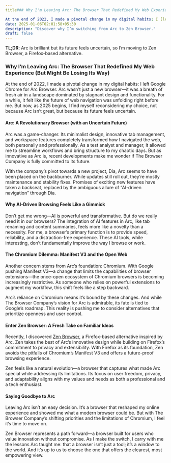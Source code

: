 ```yaml
---
title### Why I'm Leaving Arc: The Browser That Redefined My Web Experience (But Might Be Losing Its Way)

At the end of 2022, I made a pivotal change in my digital habits: I [left Google Chrome for Arc Browser](/posts/arc). Arc wasn't just a new browser—it was a breath of fresh air in a landscape dominated by stagnant design and functionality. For a while, it felt like the future of web navigation was unfolding right before me. But now, as 2025 begins, I find myself reconsidering my choice, not because Arc isn't great, but because its future feels uncertain.Why I’m Leaving Arc: The Browser That Redefined My Web Experience (But Might Be Losing Its Way)"
date: 2025-01-06T02:01:58+05:30
description: "Discover why I’m switching from Arc to Zen Browser."
draft: false
---
```


**TL;DR**: Arc is brilliant but its future feels uncertain, so I’m moving to Zen Browser, a Firefox-based alternative.

### Why I’m Leaving Arc: The Browser That Redefined My Web Experience (But Might Be Losing Its Way)

At the end of 2022, I made a pivotal change in my digital habits: I left Google Chrome for Arc Browser. Arc wasn’t just a new browser—it was a breath of fresh air in a landscape dominated by stagnant design and functionality. For a while, it felt like the future of web navigation was unfolding right before me. But now, as 2025 begins, I find myself reconsidering my choice, not because Arc isn’t great, but because its future feels uncertain.

#### Arc: A Revolutionary Browser (with an Uncertain Future)

Arc was a game-changer. Its minimalist design, innovative tab management, and workspace features completely transformed how I navigated the web, both personally and professionally. As a test analyst and manager, it allowed me to streamline workflows and bring structure to my chaotic days. But as innovative as Arc is, recent developments make me wonder if The Browser Company is fully committed to its future.

With the company’s pivot towards a new project, Dia, Arc seems to have been placed on the backburner. While updates still roll out, they’re mostly maintenance and stability fixes. Promises of exciting new features have taken a backseat, replaced by the ambiguous allure of “AI-driven navigation” through Dia.

#### Why AI-Driven Browsing Feels Like a Gimmick

Don’t get me wrong—AI is powerful and transformative. But do we really need it in our browsers? The integration of AI features in Arc, like tab renaming and content summaries, feels more like a novelty than a necessity. For me, a browser’s primary function is to provide speed, reliability, and a distraction-free experience. These AI tools, while interesting, don’t fundamentally improve the way I browse or work.

#### The Chromium Dilemma: Manifest V3 and the Open Web

Another concern stems from Arc’s foundation: Chromium. With Google pushing Manifest V3—a change that limits the capabilities of browser extensions—the once-open ecosystem of Chromium browsers is becoming increasingly restrictive. As someone who relies on powerful extensions to augment my workflow, this shift feels like a step backward.

Arc’s reliance on Chromium means it’s bound by these changes. And while The Browser Company’s vision for Arc is admirable, its fate is tied to Google’s roadmap. This reality is pushing me to consider alternatives that prioritize openness and user control.

#### Enter Zen Browser: A Fresh Take on Familiar Ideas

Recently, I discovered [Zen Browser](https://zen-browser.app), a Firefox-based alternative inspired by Arc. Zen takes the best of Arc’s innovative design while building on Firefox’s commitment to privacy and extensibility. With Firefox as its foundation, Zen avoids the pitfalls of Chromium’s Manifest V3 and offers a future-proof browsing experience.

Zen feels like a natural evolution—a browser that captures what made Arc special while addressing its limitations. Its focus on user freedom, privacy, and adaptability aligns with my values and needs as both a professional and a tech enthusiast.

#### Saying Goodbye to Arc

Leaving Arc isn’t an easy decision. It’s a browser that reshaped my online experience and showed me what a modern browser could be. But with The Browser Company’s shifting priorities and the limitations of Chromium, I feel it’s time to move on.

Zen Browser represents a path forward—a browser built for users who value innovation without compromise. As I make the switch, I carry with me the lessons Arc taught me: that a browser isn’t just a tool; it’s a window to the world. And it’s up to us to choose the one that offers the clearest, most empowering view.